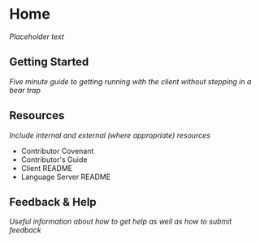 # Home
_Placeholder text_

## Getting Started
_Five minute guide to getting running with the client without stepping in a bear trap_

## Resources
_Include internal and external (where appropriate) resources_

+ Contributor Covenant
+ Contributor's Guide
+ Client README
+ Language Server README

## Feedback & Help
_Useful information about how to get help as well as how to submit feedback_